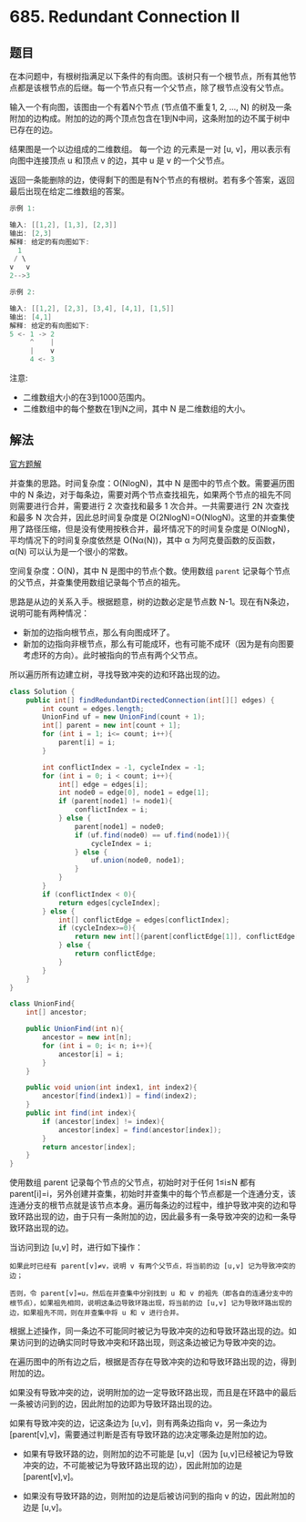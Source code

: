 # 685. Redundant Connection II

## 题目

在本问题中，有根树指满足以下条件的有向图。该树只有一个根节点，所有其他节点都是该根节点的后继。每一个节点只有一个父节点，除了根节点没有父节点。

输入一个有向图，该图由一个有着N个节点 (节点值不重复1, 2, ..., N) 的树及一条附加的边构成。附加的边的两个顶点包含在1到N中间，这条附加的边不属于树中已存在的边。

结果图是一个以边组成的二维数组。 每一个边 的元素是一对 [u, v]，用以表示有向图中连接顶点 u 和顶点 v 的边，其中 u 是 v 的一个父节点。

返回一条能删除的边，使得剩下的图是有N个节点的有根树。若有多个答案，返回最后出现在给定二维数组的答案。
```java
示例 1:

输入: [[1,2], [1,3], [2,3]]
输出: [2,3]
解释: 给定的有向图如下:
  1
 / \
v   v
2-->3

示例 2:

输入: [[1,2], [2,3], [3,4], [4,1], [1,5]]
输出: [4,1]
解释: 给定的有向图如下:
5 <- 1 -> 2
     ^    |
     |    v
     4 <- 3
```

注意:

- 二维数组大小的在3到1000范围内。
- 二维数组中的每个整数在1到N之间，其中 N 是二维数组的大小。


## 解法

[官方题解](https://leetcode-cn.com/problems/redundant-connection-ii/solution/rong-yu-lian-jie-ii-by-leetcode-solution/)

并查集的思路。时间复杂度：O(Nlog⁡N)，其中 N 是图中的节点个数。需要遍历图中的 N 条边，对于每条边，需要对两个节点查找祖先，如果两个节点的祖先不同则需要进行合并，需要进行 2 次查找和最多 1 次合并。一共需要进行 2N 次查找和最多 N 次合并，因此总时间复杂度是 O(2Nlog⁡N)=O(Nlog⁡N)。这里的并查集使用了路径压缩，但是没有使用按秩合并，最坏情况下的时间复杂度是 O(Nlog⁡N)，平均情况下的时间复杂度依然是 O(Nα(N))，其中 α 为阿克曼函数的反函数，α(N) 可以认为是一个很小的常数。

空间复杂度：O(N)，其中 N 是图中的节点个数。使用数组 `parent` 记录每个节点的父节点，并查集使用数组记录每个节点的祖先。

思路是从边的关系入手。根据题意，树的边数必定是节点数 N-1。现在有N条边，说明可能有两种情况：
- 新加的边指向根节点，那么有向图成环了。
- 新加的边指向非根节点，那么有可能成环，也有可能不成环（因为是有向图要考虑环的方向）。此时被指向的节点有两个父节点。

所以遍历所有边建立树，寻找导致冲突的边和环路出现的边。

```java
class Solution {
    public int[] findRedundantDirectedConnection(int[][] edges) {
        int count = edges.length;
        UnionFind uf = new UnionFind(count + 1);
        int[] parent = new int[count + 1];
        for (int i = 1; i<= count; i++){
            parent[i] = i;
        }

        int conflictIndex = -1, cycleIndex = -1;
        for (int i = 0; i < count; i++){
            int[] edge = edges[i];
            int node0 = edge[0], node1 = edge[1];
            if (parent[node1] != node1){
                conflictIndex = i;
            } else {
                parent[node1] = node0;
                if (uf.find(node0) == uf.find(node1)){
                    cycleIndex = i; 
                } else {
                    uf.union(node0, node1);
                }
            }
        }
        if (conflictIndex < 0){
            return edges[cycleIndex];
        } else {
            int[] conflictEdge = edges[conflictIndex];
            if (cycleIndex>=0){
                return new int[]{parent[conflictEdge[1]], conflictEdge[1]};
            } else {
                return conflictEdge;
            }
        }
    }
}

class UnionFind{
    int[] ancestor;

    public UnionFind(int n){
        ancestor = new int[n];
        for (int i = 0; i< n; i++){
            ancestor[i] = i;
        }
    }

    public void union(int index1, int index2){
        ancestor[find(index1)] = find(index2);
    }
    public int find(int index){
        if (ancestor[index] != index){
            ancestor[index] = find(ancestor[index]);
        }
        return ancestor[index];
    }
}
```

使用数组 parent 记录每个节点的父节点，初始时对于任何 1≤i≤N 都有 parent[i]=i，另外创建并查集，初始时并查集中的每个节点都是一个连通分支，该连通分支的根节点就是该节点本身。遍历每条边的过程中，维护导致冲突的边和导致环路出现的边，由于只有一条附加的边，因此最多有一条导致冲突的边和一条导致环路出现的边。

当访问到边 [u,v] 时，进行如下操作：

    如果此时已经有 parent[v]≠v，说明 v 有两个父节点，将当前的边 [u,v] 记为导致冲突的边；

    否则，令 parent[v]=u，然后在并查集中分别找到 u 和 v 的祖先（即各自的连通分支中的根节点），如果祖先相同，说明这条边导致环路出现，将当前的边 [u,v] 记为导致环路出现的边，如果祖先不同，则在并查集中将 u 和 v 进行合并。

根据上述操作，同一条边不可能同时被记为导致冲突的边和导致环路出现的边。如果访问到的边确实同时导致冲突和环路出现，则这条边被记为导致冲突的边。

在遍历图中的所有边之后，根据是否存在导致冲突的边和导致环路出现的边，得到附加的边。

如果没有导致冲突的边，说明附加的边一定导致环路出现，而且是在环路中的最后一条被访问到的边，因此附加的边即为导致环路出现的边。

如果有导致冲突的边，记这条边为 [u,v]，则有两条边指向 v，另一条边为 [parent[v],v]，需要通过判断是否有导致环路的边决定哪条边是附加的边。

- 如果有导致环路的边，则附加的边不可能是 [u,v]（因为 [u,v]已经被记为导致冲突的边，不可能被记为导致环路出现的边），因此附加的边是 [parent[v],v]。

- 如果没有导致环路的边，则附加的边是后被访问到的指向 v 的边，因此附加的边是 [u,v]。
